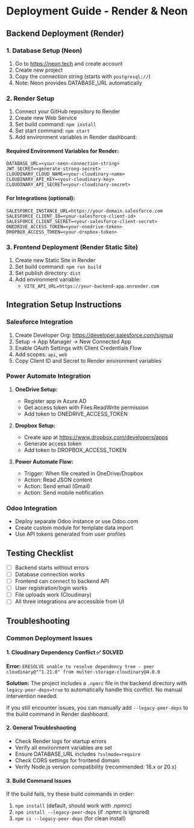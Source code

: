 # Deployment Guide - Render & Neon

## Backend Deployment (Render)

### 1. Database Setup (Neon)
1. Go to https://neon.tech and create account
2. Create new project
3. Copy the connection string (starts with `postgresql://`)
4. Note: Neon provides DATABASE_URL automatically

### 2. Render Setup
1. Connect your GitHub repository to Render
2. Create new Web Service
3. Set build command: `npm install`
4. Set start command: `npm start`
5. Add environment variables in Render dashboard:

#### Required Environment Variables for Render:
```
DATABASE_URL=<your-neon-connection-string>
JWT_SECRET=<generate-strong-secret>
CLOUDINARY_CLOUD_NAME=<your-cloudinary-name>
CLOUDINARY_API_KEY=<your-cloudinary-key>
CLOUDINARY_API_SECRET=<your-cloudinary-secret>
```

#### For Integrations (optional):
```
SALESFORCE_INSTANCE_URL=https://your-domain.salesforce.com
SALESFORCE_CLIENT_ID=<your-salesforce-client-id>
SALESFORCE_CLIENT_SECRET=<your-salesforce-client-secret>
ONEDRIVE_ACCESS_TOKEN=<your-onedrive-token>
DROPBOX_ACCESS_TOKEN=<your-dropbox-token>
```

### 3. Frontend Deployment (Render Static Site)
1. Create new Static Site in Render
2. Set build command: `npm run build`
3. Set publish directory: `dist`
4. Add environment variable:
   - `VITE_API_URL=https://your-backend-app.onrender.com`

## Integration Setup Instructions

### Salesforce Integration
1. Create Developer Org: https://developer.salesforce.com/signup
2. Setup → App Manager → New Connected App
3. Enable OAuth Settings with Client Credentials Flow
4. Add scopes: `api`, `web`
5. Copy Client ID and Secret to Render environment variables

### Power Automate Integration
1. **OneDrive Setup:**
   - Register app in Azure AD
   - Get access token with Files.ReadWrite permission
   - Add token to ONEDRIVE_ACCESS_TOKEN

2. **Dropbox Setup:**
   - Create app at https://www.dropbox.com/developers/apps
   - Generate access token
   - Add token to DROPBOX_ACCESS_TOKEN

3. **Power Automate Flow:**
   - Trigger: When file created in OneDrive/Dropbox
   - Action: Read JSON content
   - Action: Send email (Gmail)
   - Action: Send mobile notification

### Odoo Integration
- Deploy separate Odoo instance or use Odoo.com
- Create custom module for template data import
- Use API tokens generated from user profiles

## Testing Checklist
- [ ] Backend starts without errors
- [ ] Database connection works
- [ ] Frontend can connect to backend API
- [ ] User registration/login works
- [ ] File uploads work (Cloudinary)
- [ ] All three integrations are accessible from UI

## Troubleshooting

### Common Deployment Issues

#### 1. Cloudinary Dependency Conflict ✅ SOLVED
**Error:** `ERESOLVE unable to resolve dependency tree - peer cloudinary@"^1.21.0" from multer-storage-cloudinary@4.0.0`

**Solution:** The project includes a `.npmrc` file in the backend directory with `legacy-peer-deps=true` to automatically handle this conflict. No manual intervention needed.

If you still encounter issues, you can manually add `--legacy-peer-deps` to the build command in Render dashboard.

#### 2. General Troubleshooting
- Check Render logs for startup errors
- Verify all environment variables are set
- Ensure DATABASE_URL includes `?sslmode=require`
- Check CORS settings for frontend domain
- Verify Node.js version compatibility (recommended: 18.x or 20.x)

#### 3. Build Command Issues
If the build fails, try these build commands in order:
1. `npm install` (default, should work with .npmrc)
2. `npm install --legacy-peer-deps` (if .npmrc is ignored)
3. `npm ci --legacy-peer-deps` (for clean install)
